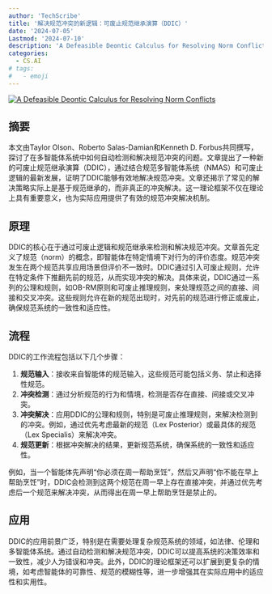 ```yaml
---
author: 'TechScribe'
title: '解决规范冲突的新逻辑：可废止规范继承演算（DDIC）'
date: '2024-07-05'
Lastmod: '2024-07-10'
description: 'A Defeasible Deontic Calculus for Resolving Norm Conflicts'
categories:
  - CS.AI
# tags:
#   - emoji
---
```


[![A Defeasible Deontic Calculus for Resolving Norm Conflicts](https://arxiv-research-1301205113.cos.ap-guangzhou.myqcloud.com/images/2407.04869v1.pdf_0.jpg)](https://arxiv.org/abs/2407.04869v1)

## 摘要

本文由Taylor Olson、Roberto Salas-Damian和Kenneth D. Forbus共同撰写，探讨了在多智能体系统中如何自动检测和解决规范冲突的问题。文章提出了一种新的可废止规范继承演算（DDIC），通过结合规范多智能体系统（NMAS）和可废止逻辑的最新发展，证明了DDIC能够有效地解决规范冲突。文章还揭示了常见的解决策略实际上是基于规范继承的，而非真正的冲突解决。这一理论框架不仅在理论上具有重要意义，也为实际应用提供了有效的规范冲突解决机制。<!--more-->

## 原理

DDIC的核心在于通过可废止逻辑和规范继承来检测和解决规范冲突。文章首先定义了规范（norm）的概念，即智能体在特定情境下对行为的评价态度。规范冲突发生在两个规范共享应用场景但评价不一致时。DDIC通过引入可废止规则，允许在特定条件下推翻先前的规范，从而实现冲突的解决。具体来说，DDIC通过一系列的公理和规则，如OB-RM原则和可废止推理规则，来处理规范之间的直接、间接和交叉冲突。这些规则允许在新的规范出现时，对先前的规范进行修正或废止，确保规范系统的一致性和适应性。

## 流程

DDIC的工作流程包括以下几个步骤：
1. **规范输入**：接收来自智能体的规范输入，这些规范可能包括义务、禁止和选择性规范。
2. **冲突检测**：通过分析规范的行为和情境，检测是否存在直接、间接或交叉冲突。
3. **冲突解决**：应用DDIC的公理和规则，特别是可废止推理规则，来解决检测到的冲突。例如，通过优先考虑最新的规范（Lex Posterior）或最具体的规范（Lex Specialis）来解决冲突。
4. **规范更新**：根据冲突解决的结果，更新规范系统，确保系统的一致性和适应性。

例如，当一个智能体先声明“你必须在周一帮助烹饪”，然后又声明“你不能在早上帮助烹饪”时，DDIC会检测到这两个规范在周一早上存在直接冲突，并通过优先考虑后一个规范来解决冲突，从而得出在周一早上帮助烹饪是禁止的。

## 应用

DDIC的应用前景广泛，特别是在需要处理复杂规范系统的领域，如法律、伦理和多智能体系统。通过自动检测和解决规范冲突，DDIC可以提高系统的决策效率和一致性，减少人为错误和冲突。此外，DDIC的理论框架还可以扩展到更复杂的情境，如考虑智能体的可靠性、规范的模糊性等，进一步增强其在实际应用中的适应性和实用性。